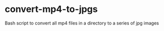 # convert-mp4-to-jpgs
Bash script to convert all mp4 files in a directory to a series of jpg images
